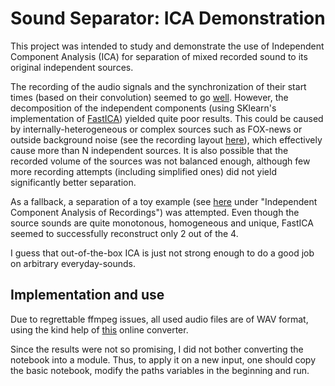 # Sound Separator: ICA Demonstration

This project was intended to study and demonstrate the use of Independent Component Analysis (ICA) for separation of mixed recorded sound to its original independent sources.

The recording of the audio signals and the synchronization of their start times (based on their convolution) seemed to go [well](https://github.com/ido90/SoundSeparator/blob/master/signal_separator-Copy1.ipynb#Sync-Signals).
However, the decomposition of the independent components (using SKlearn's implementation of [FastICA](https://scikit-learn.org/stable/auto_examples/decomposition/plot_ica_blind_source_separation.html)) yielded quite poor results.
This could be caused by internally-heterogeneous or complex sources such as FOX-news or outside background noise (see the recording layout [here](https://github.com/ido90/SoundSeparator/blob/master/signal_separator-Copy1.ipynb#Recording-Layout)), which effectively cause more than N independent sources.
It is also possible that the recorded volume of the sources was not balanced enough, although few more recording attempts (including simplified ones) did not yield significantly better separation.

As a fallback, a separation of a toy example (see [here](http://www.cs.ubbcluj.ro/~csatol/mach_learn/) under "Independent Component Analysis of Recordings") was attempted.
Even though the source sounds are quite monotonous, homogeneous and unique, FastICA seemed to successfully reconstruct only 2 out of the 4.

I guess that out-of-the-box ICA is just not strong enough to do a good job on arbitrary everyday-sounds.

## Implementation and use

Due to regrettable ffmpeg issues, all used audio files are of WAV format, using the kind help of [this](https://audio.online-convert.com/convert-to-wav) online converter.

Since the results were not so promising, I did not bother converting the notebook into a module.
Thus, to apply it on a new input, one should copy the basic notebook, modify the paths variables in the beginning and run.
